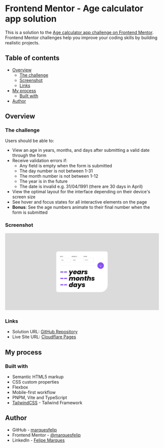 # Frontend Mentor - Age calculator app solution

This is a solution to the [Age calculator app challenge on Frontend Mentor](https://www.frontendmentor.io/challenges/age-calculator-app-dF9DFFpj-Q). Frontend Mentor challenges help you improve your coding skills by building realistic projects.

## Table of contents

- [Overview](#overview)
  - [The challenge](#the-challenge)
  - [Screenshot](#screenshot)
  - [Links](#links)
- [My process](#my-process)
  - [Built with](#built-with)
- [Author](#author)

## Overview

### The challenge

Users should be able to:

- View an age in years, months, and days after submitting a valid date through the form
- Receive validation errors if:
  - Any field is empty when the form is submitted
  - The day number is not between 1-31
  - The month number is not between 1-12
  - The year is in the future
  - The date is invalid e.g. 31/04/1991 (there are 30 days in April)
- View the optimal layout for the interface depending on their device's screen size
- See hover and focus states for all interactive elements on the page
- **Bonus**: See the age numbers animate to their final number when the form is submitted

### Screenshot

![The app](./screenshot.jpg)

### Links

- Solution URL: [GitHub Repository](https://github.com/marquesfelip/age-calculator-app)
- Live Site URL: [Cloudflare Pages](https://age-calculator-app-4ud.pages.dev/)

## My process

### Built with

- Semantic HTML5 markup
- CSS custom properties
- Flexbox
- Mobile-first workflow
- PNPM, Vite and TypeScript
- [TailwindCSS](https://tailwindcss.com/) - Tailwind Framework

## Author

- GitHub - [marquesfelip](https://github.com/marquesfelip)
- Frontend Mentor - [@marquesfelip](https://www.frontendmentor.io/profile/marquesfelip)
- LinkedIn - [Felipe Marques](https://www.linkedin.com/in/felipemarquessouza/)
